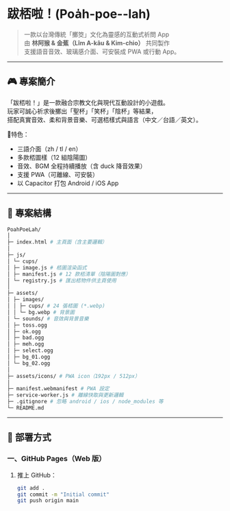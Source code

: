 # 跋桮啦！(Poa̍h-poe--lah)

> 一款以台灣傳統「擲筊」文化為靈感的互動式祈問 App  
> 由 **林阿猴 & 金蕉（Lîm A-kâu & Kim-chio）** 共同製作  
> 支援語音音效、玻璃感介面、可安裝成 PWA 或行動 App。

---

## 🎮 專案簡介

「跋桮啦！」是一款融合宗教文化與現代互動設計的小遊戲。  
玩家可誠心祈求後擲出「聖杯」「笑杯」「陰杯」等結果，  
搭配真實音效、柔和背景音樂、可選桮樣式與語言（中文／台語／英文）。  

🧋特色：
- 三語介面（zh / tl / en）
- 多款桮圖樣（12 組陰陽圖）
- 音效、BGM 全程持續播放（含 duck 降音效果）
- 支援 PWA（可離線、可安裝）
- 以 Capacitor 打包 Android / iOS App

---

## 📁 專案結構
```bash
PoahPoeLah/
│
├─ index.html # 主頁面（含主要邏輯）
│
├─ js/
│ └─ cups/
│ ├─ image.js # 桮圖渲染函式
│ ├─ manifest.js # 12 款桮清單（陰陽圖對應）
│ └─ registry.js # 匯出桮物件供主頁使用
│
├─ assets/
│ ├─ images/
│ │ ├─ cups/ # 24 張桮圖 (*.webp)
│ │ └─ bg.webp # 背景圖
│ └─ sounds/ # 音效與背景音樂
│ ├─ toss.ogg
│ ├─ ok.ogg
│ ├─ bad.ogg
│ ├─ meh.ogg
│ ├─ select.ogg
│ ├─ bg_01.ogg
│ └─ bg_02.ogg
│
├─ assets/icons/ # PWA icon（192px / 512px）
│
├─ manifest.webmanifest # PWA 設定
├─ service-worker.js # 離線快取與更新邏輯
├─ .gitignore # 忽略 android / ios / node_modules 等
└─ README.md
```

---

## 🚀 部署方式

### 一、GitHub Pages（Web 版）
1. 推上 GitHub：  
   ```bash
   git add .
   git commit -m "Initial commit"
   git push origin main
